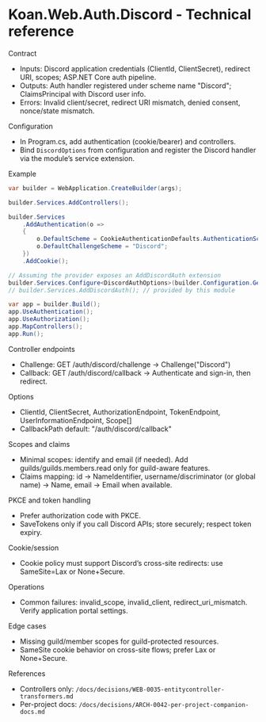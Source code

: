 # Koan.Web.Auth.Discord - Technical reference

Contract

- Inputs: Discord application credentials (ClientId, ClientSecret), redirect URI, scopes; ASP.NET Core auth pipeline.
- Outputs: Auth handler registered under scheme name "Discord"; ClaimsPrincipal with Discord user info.
- Errors: Invalid client/secret, redirect URI mismatch, denied consent, nonce/state mismatch.

Configuration

- In Program.cs, add authentication (cookie/bearer) and controllers.
- Bind `DiscordOptions` from configuration and register the Discord handler via the module’s service extension.

Example

```csharp
var builder = WebApplication.CreateBuilder(args);

builder.Services.AddControllers();

builder.Services
    .AddAuthentication(o =>
    {
        o.DefaultScheme = CookieAuthenticationDefaults.AuthenticationScheme;
        o.DefaultChallengeScheme = "Discord";
    })
    .AddCookie();

// Assuming the provider exposes an AddDiscordAuth extension
builder.Services.Configure<DiscordAuthOptions>(builder.Configuration.GetSection("Auth:Providers:Discord"));
// builder.Services.AddDiscordAuth(); // provided by this module

var app = builder.Build();
app.UseAuthentication();
app.UseAuthorization();
app.MapControllers();
app.Run();
```

Controller endpoints

- Challenge: GET /auth/discord/challenge → Challenge("Discord")
- Callback: GET /auth/discord/callback → Authenticate and sign-in, then redirect.

Options

- ClientId, ClientSecret, AuthorizationEndpoint, TokenEndpoint, UserInformationEndpoint, Scope[]
- CallbackPath default: "/auth/discord/callback"

Scopes and claims

- Minimal scopes: identify and email (if needed). Add guilds/guilds.members.read only for guild-aware features.
- Claims mapping: id → NameIdentifier, username/discriminator (or global name) → Name, email → Email when available.

PKCE and token handling

- Prefer authorization code with PKCE.
- SaveTokens only if you call Discord APIs; store securely; respect token expiry.

Cookie/session

- Cookie policy must support Discord’s cross-site redirects: use SameSite=Lax or None+Secure.

Operations

- Common failures: invalid_scope, invalid_client, redirect_uri_mismatch. Verify application portal settings.

Edge cases

- Missing guild/member scopes for guild-protected resources.
- SameSite cookie behavior on cross-site flows; prefer Lax or None+Secure.

References

- Controllers only: `/docs/decisions/WEB-0035-entitycontroller-transformers.md`
- Per-project docs: `/docs/decisions/ARCH-0042-per-project-companion-docs.md`
